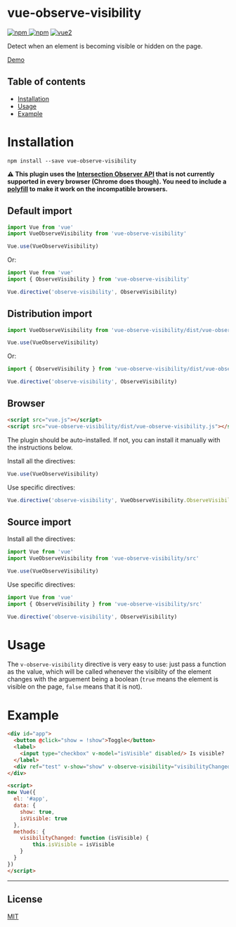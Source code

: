 # vue-observe-visibility

[![npm](https://img.shields.io/npm/v/vue-observe-visibility.svg) ![npm](https://img.shields.io/npm/dm/vue-observe-visibility.svg)](https://www.npmjs.com/package/vue-observe-visibility)
[![vue2](https://img.shields.io/badge/vue-2.x-brightgreen.svg)](https://vuejs.org/)

Detect when an element is becoming visible or hidden on the page.

[Demo](https://jsfiddle.net/Akryum/ppt7endj/)

## Table of contents

- [Installation](#installation)
- [Usage](#usage)
- [Example](#example)

# Installation

```
npm install --save vue-observe-visibility
```

**⚠️ This plugin uses the [Intersection Observer API](https://github.com/WICG/IntersectionObserver) that is not currently supported in every browser (Chrome does though). You need to include a [polyfill](https://github.com/WICG/IntersectionObserver/tree/gh-pages/polyfill) to make it work on the incompatible browsers.**

## Default import

```javascript
import Vue from 'vue'
import VueObserveVisibility from 'vue-observe-visibility'

Vue.use(VueObserveVisibility)
```

Or:

```javascript
import Vue from 'vue'
import { ObserveVisibility } from 'vue-observe-visibility'

Vue.directive('observe-visibility', ObserveVisibility)
```

## Distribution import

```javascript
import VueObserveVisibility from 'vue-observe-visibility/dist/vue-observe-visibility'

Vue.use(VueObserveVisibility)
```

 Or:

```javascript
import { ObserveVisibility } from 'vue-observe-visibility/dist/vue-observe-visibility'

Vue.directive('observe-visibility', ObserveVisibility)
```

## Browser

```html
<script src="vue.js"></script>
<script src="vue-observe-visibility/dist/vue-observe-visibility.js"></script>
```

The plugin should be auto-installed. If not, you can install it manually with the instructions below.

Install all the directives:

```javascript
Vue.use(VueObserveVisibility)
```

Use specific directives:

```javascript
Vue.directive('observe-visibility', VueObserveVisibility.ObserveVisibility)
```

## Source import

Install all the directives:

```javascript
import Vue from 'vue'
import VueObserveVisibility from 'vue-observe-visibility/src'

Vue.use(VueObserveVisibility)
```

Use specific directives:

```javascript
import Vue from 'vue'
import { ObserveVisibility } from 'vue-observe-visibility/src'

Vue.directive('observe-visibility', ObserveVisibility)
```

# Usage

The `v-observe-visibility` directive is very easy to use: just pass a function as the value, which will be called whenever the visiblity of the element changes with the arguement being a boolean (`true` means the element is visible on the page, `false` means that it is not).

# Example

```html
<div id="app">
  <button @click="show = !show">Toggle</button>
  <label>
    <input type="checkbox" v-model="isVisible" disabled/> Is visible?
  </label>
  <div ref="test" v-show="show" v-observe-visibility="visibilityChanged">Hello world!</div>
</div>

<script>
new Vue({
  el: '#app',
  data: {
    show: true,
    isVisible: true
  },
  methods: {
  	visibilityChanged: function (isVisible) {
    	this.isVisible = isVisible
    }
  }
})
</script>
```

---

## License

[MIT](http://opensource.org/licenses/MIT)
